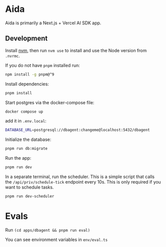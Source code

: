 # Aida

Aida is primarily a Next.js + Vercel AI SDK app.

## Development

Install [nvm](https://github.com/nvm-sh/nvm), then run `nvm use` to install and use
the Node version from `.nvrmc`.

If you do not have `pnpm` installed run:

```sh
npm install -g pnpm@^9
```

Install dependencies:

```bash
pnpm install
```

Start postgres via the docker-compose file:

```bash
docker compose up
```

add it in `.env.local`:

```bash
DATABASE_URL=postgresql://dbagent:changeme@localhost:5432/dbagent
```

Initialize the database:

```bash
pnpm run db:migrate
```

Run the app:

```bash
pnpm run dev
```

In a separate terminal, run the scheduler. This is a simple script that calls the
`/api/priv/schedule-tick` endpoint every 10s. This is only required if you want to schedule tasks.

```bash
pnpm run dev-scheduler
```

# Evals

Run `(cd apps/dbagent && pnpm run eval)`

You can see environment variables in `env/eval.ts`
